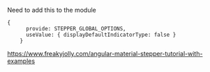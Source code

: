 Need to add this to the module
```
{
      provide: STEPPER_GLOBAL_OPTIONS,
      useValue: { displayDefaultIndicatorType: false }
    }

```

<https://www.freakyjolly.com/angular-material-stepper-tutorial-with-examples>